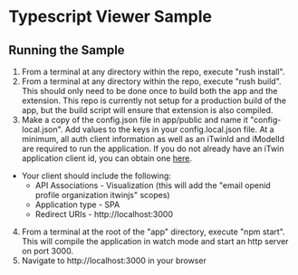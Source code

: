 # Typescript Viewer Sample

## Running the Sample

1. From a terminal at any directory within the repo, execute "rush install".
2. From a terminal at any directory within the repo, execute "rush build". This should only need to be done once to build both the app and the extension. This repo is currently not setup for a production build of the app, but the build script will ensure that extension is also compiled.
3. Make a copy of the config.json file in app/public and name it "config-local.json". Add values to the keys in your config.local.json file. At a minimum, all auth client information as well as an iTwinId and iModelId are required to run the application. If you do not already have an iTwin application client id, you can obtain one [here](https://developer.bentley.com/register/).

- Your client should include the following:
  - API Associations - Visualization (this will add the "email openid profile organization itwinjs" scopes)
  - Application type - SPA
  - Redirect URIs - http://localhost:3000

4. From a terminal at the root of the "app" directory, execute "npm start". This will compile the application in watch mode and start an http server on port 3000.
5. Navigate to http://localhost:3000 in your browser
